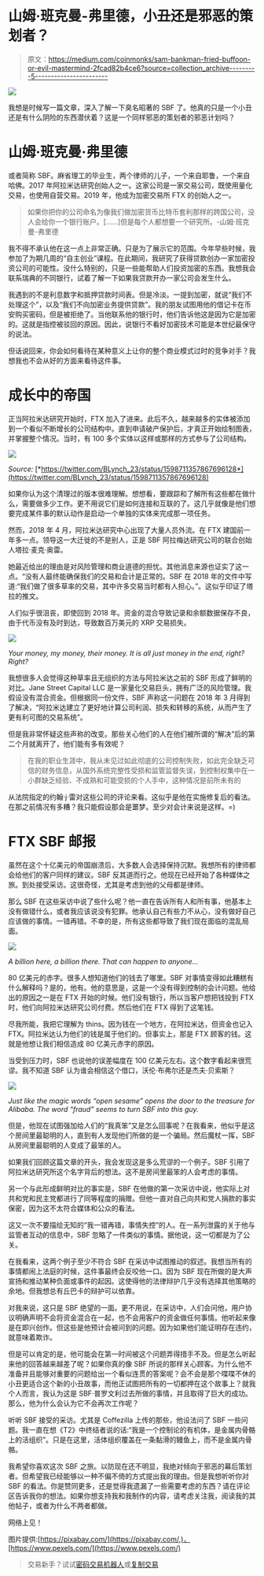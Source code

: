 # 山姆·班克曼-弗里德，小丑还是邪恶的策划者？

> 原文：<https://medium.com/coinmonks/sam-bankman-fried-buffoon-or-evil-mastermind-2fcad82b4ce6?source=collection_archive---------5----------------------->

![](img/066147d9bab20a7ba105106eec8f97ee.png)

我想是时候写一篇文章，深入了解一下臭名昭著的 SBF 了。他真的只是一个小丑还是有什么阴险的东西潜伏着？这是一个同样邪恶的策划者的邪恶计划吗？

# 山姆·班克曼·弗里德

或者简称 SBF。麻省理工的毕业生，两个律师的儿子，一个来自耶鲁，一个来自哈佛。2017 年阿拉米达研究创始人之一。这家公司是一家交易公司，既使用量化交易，也使用自营交易。2019 年，他成为加密交易所 FTX 的创始人之一。

> 如果你把你的公司命名为像我们做加密货币比特币套利那样的跨国公司，没人会给你一个银行账户。[……]但是每个人都想要一个研究所。-山姆·班克曼-弗里德

我不得不承认他在这一点上非常正确。只是为了展示它的范围。今年早些时候，我参加了为期几周的“自主创业”课程。在此期间，我研究了获得贷款创办一家加密投资公司的可能性。没什么特别的，只是一些能帮助人们投资加密的东西。我想我会联系瑞典的不同银行，试着了解一下如果我贷款开办一家公司会发生什么。

我遇到的不是利息数字和抵押贷款时间表。但是冷淡。一提到加密，就说“我们不处理这个”，以及“我们不向加密业务提供贷款”。我的朋友试图用他的借记卡在币安购买密码，但是被拒绝了。当他联系他的银行时，他们告诉他这是因为它是加密的。这就是指控被驳回的原因。因此，说银行不看好加密技术可能是本世纪最保守的说法。

但话说回来，你会如何看待在某种意义上让你的整个商业模式过时的竞争对手？我想我也不会从好的方面来看待这件事。

# 成长中的帝国

正当阿拉米达研究开始时，FTX 加入了进来。此后不久，越来越多的实体被添加到一个看似不断增长的公司结构中。直到申请破产保护后，才真正开始绘制图表，并掌握整个情况。当时，有 100 多个实体以这样或那样的方式参与了公司结构。

![](img/003c1832956caa0adc4924e6781fc859.png)

*Source:* [*https://twitter.com/BLynch_23/status/1598711357867696128*](https://twitter.com/BLynch_23/status/1598711357867696128)

如果你认为这个清理过的版本很难理解。想想看，要跟踪和了解所有这些都在做什么，需要做多少工作。更不用说它们是如何连接和互联的了。这几乎就像是他们想要完成某件事的默认动作是启动一个单独的实体来完成那一项任务。

然而，2018 年 4 月，阿拉米达研究中心出现了大量人员外流。在 FTX 建国前一年多一点。领导这一大迁徙的不是别人，正是 SBF 阿拉梅达研究公司的联合创始人塔拉·麦克·奥雷。

她最近给出的理由是对风险管理和商业道德的担忧。其他消息来源也证实了这一点。“没有人最终能确保我们的交易和会计是正常的。SBF 在 2018 年的文件中写道:“我们做了很多草率的交易，其中许多交易当时都有人担心。”。这似乎印证了塔拉的推文。

人们似乎很沮丧，即使回到 2018 年。资金的混合导致记录和余额数据保存不良，由于代币没有及时到达，导致数百万美元的 XRP 交易损失。

![](img/3f310fbe6d79a5af611ab3cd017375bb.png)

*Your money, my money, their money. It is all just money in the end, right? Right?*

我想很多人会觉得这种草率且无组织的方法与阿拉米达之前的 SBF 形成了鲜明的对比。Jane Street Capital LLC 是一家量化交易巨头，拥有广泛的风险管理。我假设没有混合资金。但根据同一份文件，SBF 声称这一问题在 2018 年 3 月得到了解决，“阿拉米达建立了更好地计算公司利润、损失和转移的系统，从而产生了更有利可图的交易系统”。

但是我非常怀疑这些声称的改变。那些关心他们的人在他们被所谓的“解决”后的第二个月就离开了，他们能有多有效呢？

> 在我的职业生涯中，我从未见过如此彻底的公司控制失败，如此完全缺乏可信的财务信息，从国外系统完整性受损和监管监督失误，到控制权集中在一小群缺乏经验、不成熟和可能受损的个人手中，这种情况是前所未有的

从法院指定的约翰·j·雷对这些公司的评论来看。这似乎是他在实施修复后的看法。在那之前情况有多糟？我只能假设那会是噩梦。至少对会计来说是这样。=)

# FTX SBF 邮报

虽然在这个十亿美元的帝国崩溃后，大多数人会选择保持沉默。我想所有的律师都会给他们的客户同样的建议。SBF 反其道而行之。他现在已经开始了各种媒体之旅。到处接受采访。这很奇怪，尤其是考虑到他的父母都是律师。

那么 SBF 在这些采访中说了些什么呢？他一直在告诉所有人和所有事，他基本上没有做错什么，或者我应该说没有犯罪。他承认自己有些力不从心，没有做好自己应该做的事情。一错再错。不幸的是，所有这些都导致了我们现在面临的混乱局面。

![](img/e198182dd71bc2f805a014d3ab750bdf.png)

*A billion here, a billion there. That can happen to anyone…*

80 亿美元的赤字。很多人想知道他们的钱去了哪里。SBF 对事情变得如此糟糕有什么解释吗？是的，他有。他的意思是，这是一个没有得到控制的会计问题。他给出的原因之一是在 FTX 开始的时候。他们没有银行，所以当客户想把钱投到 FTX 时，他们向阿拉米达研究公司付费。然后他们在 FTX 得到了这笔钱。

尽我所能，我把它理解为 thins。因为钱在一个地方，在阿拉米达，但资金也记入 FTX。阿拉米达认为他们的钱是属于他们的。但事实上，那是 FTX 顾客的钱。这就是他想让我们相信造成 80 亿美元赤字的原因。

当受到压力时，SBF 也说他的误差幅度在 100 亿美元左右。这个数字看起来很荒谬。我不知道 SBF 认为谁会相信这个借口，沃伦·布弗尔还是杰夫·贝索斯？

![](img/2ffc0b783a5e3dc1bb250b4f6f650857.png)

*Just like the magic words “open sesame” opens the door to the treasure for Alibaba. The word “fraud” seems to turn SBF into this guy.*

但是，他现在试图强加给人们的“我真笨”又是怎么回事呢？在我看来，他似乎是这个房间里最聪明的人，直到有人发现他们所做的是一个骗局。然后魔杖一挥，SBF 从房间里最聪明的人变成了最笨的人。

如果我们回顾这篇文章的开头，我会发现这是多么荒谬的一个例子。SBF 引用了阿拉米达研究所这个名字背后的想法。这不是房间里最笨的人会考虑的事情。

另一个与此形成鲜明对比的事实是，SBF 在他做的第一次采访中说，他实际上对共和党和民主党都进行了同等程度的捐赠。但他一直对自己向共和党人捐款的事实保密，因为这不太符合媒体和公众的看法。

这又一次不要描绘无知的“我一错再错，事情失控”的人。在一系列泄露的关于他与监管者互动的信息中，SBF 忽略了一件类似的事情。据他说，这一切都是为了公关。

在我看来，这两个例子至少不符合 SBF 在采访中试图推动的叙述。我想当所有的事情都闹上法庭的时候，这件事最终会反咬他一口。因为 SBF 现在所做的是大声宣扬和推动某种负面或事件的起因。这使得他的法律辩护几乎没有选择其他策略的余地。但我想总有丘巴卡的辩护可以依靠。

对我来说，这只是 SBF 绝望的一面。更不用说，在采访中，人们会问他，用户协议明确声明不会将资金混合在一起，也不会用客户的资金做任何事情。他听起来像是在即兴创作。但这些是他预计会被问到的问题。因为如果他们能证明存在违约，就意味着欺诈。

但是可以肯定的是，他可能会在第一时间被这个问题弄得措手不及。但是怎么听起来他的回答越来越差了呢？如果你真的像 SBF 所说的那样关心顾客。为什么他不准备并且能够对重要的问题给出一个看似连贯的答案呢？会不会是那个喋喋不休的小丑更适合这个新的小丑故事，而他正试图把所有的一切都押在这个故事上？就我个人而言，我认为这是 SBF·普罗文利过去所做的事情，并且取得了巨大的成功。那么，他为什么会认为它不会再次工作呢？

听听 SBF 接受的采访。尤其是 Coffezilla 上传的那些，他设法问了 SBF 一些问题。我一直在想《T2》中终结者说的话:“我是一个控制论的有机体，是金属内骨骼上的活组织”。只是在这里，活体组织覆盖在一条黏滑的鳗鱼上，而不是金属内骨骼。

我希望你喜欢这次 SBF 之旅。以防现在还不明显，我绝对倾向于邪恶的幕后策划者。但希望我已经能够以一种不偏不倚的方式提出我的理由。但是我想听听你对 SBF 的看法。你是赞同更多，还是觉得我遗漏了一些需要考虑的东西？请在评论区告诉我你的想法。如果你想支持我和我制作的内容，请考虑关注我，阅读我的其他帖子，或者为什么不两者都做。

网络上见！

图片提供:[https://pixabay.com/](https://pixabay.com/,)，[https://www.pexels.com/](https://www.pexels.com/)

> 交易新手？试试[密码交易机器人](/coinmonks/crypto-trading-bot-c2ffce8acb2a)或[复制交易](/coinmonks/top-10-crypto-copy-trading-platforms-for-beginners-d0c37c7d698c)